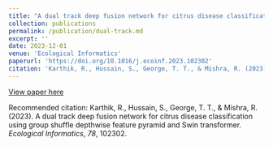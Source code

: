 ```yaml
---
title: "A dual track deep fusion network for citrus disease classification using group shuffle depthwise feature pyramid and Swin transformer"
collection: publications
permalink: /publication/dual-track.md
excerpt: ''
date: 2023-12-01
venue: 'Ecological Informatics'
paperurl: 'https://doi.org/10.1016/j.ecoinf.2023.102302'
citation: 'Karthik, R., Hussain, S., George, T. T., & Mishra, R. (2023). A dual track deep fusion network for citrus disease classification using group shuffle depthwise feature pyramid and Swin transformer. <i>Ecological Informatics</i>, <i>78</i>, 102302.'
---
```


[View paper here](https://doi.org/10.1016/j.ecoinf.2023.102302)

Recommended citation: Karthik, R., Hussain, S., George, T. T., & Mishra, R. (2023). A dual track deep fusion network for citrus disease classification using group shuffle depthwise feature pyramid and Swin transformer. <i>Ecological Informatics</i>, <i>78</i>, 102302.
